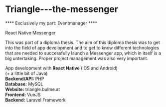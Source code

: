 # Triangle---the-messenger
**** Exclusively my part: Eventmanager ****

React Native Messenger

This was part of a diploma thesis.
The aim of this diploma thesis was to get into the field of app development
and to get to know different technologies that are needed to successfully launch
a Messenger app, which in itself is a big untertaking.
Proper project management was also very important.

App development with <b>React Native</b> (iOS and Android)  
(+ a little bit of Java)  
<b>Backend/API:</b> PHP  
<b>Database:</b> MySQL  
<b>Website:</b> triangle.bulme.at  
<b>Frontend:</b> VueJS  
<b>Backend:</b> Laravel Framework  
